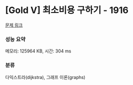 # [Gold V] 최소비용 구하기 - 1916 

[문제 링크](https://www.acmicpc.net/problem/1916) 

### 성능 요약

메모리: 125964 KB, 시간: 304 ms

### 분류

다익스트라(dijkstra), 그래프 이론(graphs)

